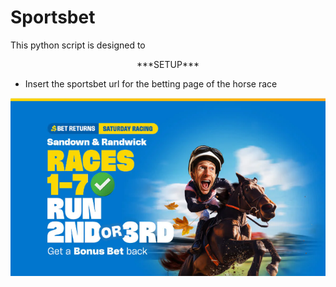 # Sportsbet
This python script is designed to 

<div align="center">
  ***SETUP***
</div>

+ Insert the sportsbet url for the betting page of the horse race

<img align="center" alt="Horse Race Promo Banner" width="800" src="res\Bonus Bet Image.png">
